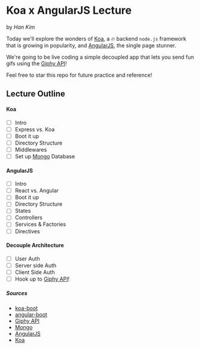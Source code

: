 # Koa x AngularJS Lecture 
by *Han Kim*

Today we'll explore the wonders of [Koa](http://koajs.com/), a :fire: backend `node.js` framework that is growing in popularity, and [AngularJS](https://angularjs.org/), the single page stunner.

We're going to be live coding a simple decoupled app that lets you send fun gifs using the [Giphy API](https://api.giphy.com/)! 

Feel free to star this repo for future practice and reference!

## Lecture Outline

#### Koa
  - [ ] Intro
  - [ ] Express vs. Koa
  - [ ] Boot it up
  - [ ] Directory Structure
  - [ ] Middlewares
  - [ ] Set up [Mongo](https://www.mongodb.org/) Database
  
#### AngularJS
  - [ ] Intro
  - [ ] React vs. Angular
  - [ ] Boot it up
  - [ ] Directory Structure
  - [ ] States
  - [ ] Controllers
  - [ ] Services & Factories
  - [ ] Directives
  
#### Decouple Architecture
  - [ ] User Auth
  - [ ] Server side Auth
  - [ ] Client Side Auth
  - [ ] Hook up to [Giphy API](https://api.giphy.com/)!

##### Sources

- [koa-boot](https://github.com/hankim813/koa-boot) 
- [angular-boot](https://github.com/hankim813/angular-boot)
- [Giphy API](https://api.giphy.com/)
- [Mongo](https://www.mongodb.org/)
- [AngularJS](https://angularjs.org/)
- [Koa](http://koajs.com/)
